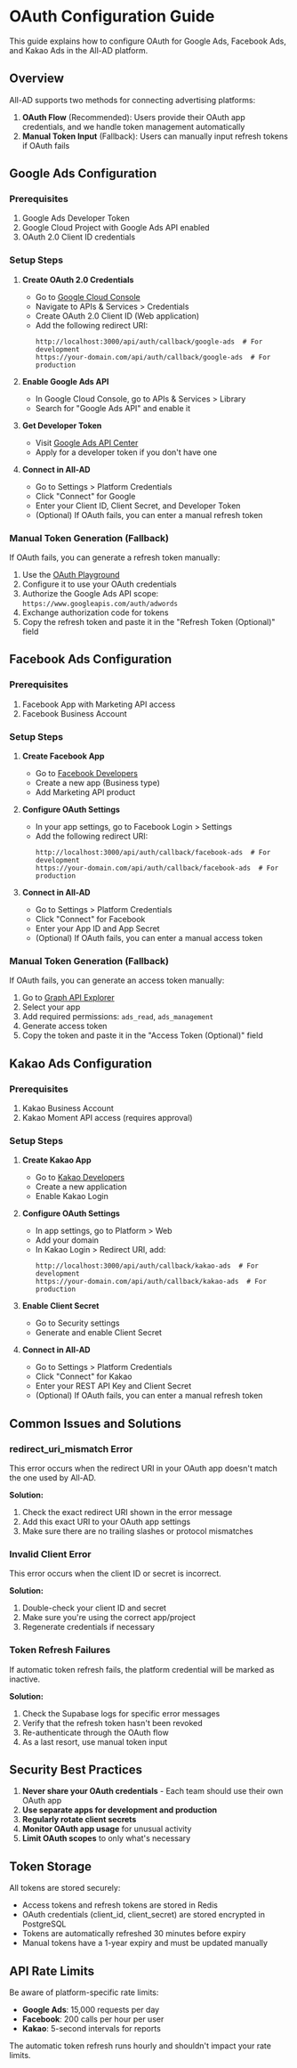 # OAuth Configuration Guide

This guide explains how to configure OAuth for Google Ads, Facebook Ads, and Kakao Ads in the All-AD platform.

## Overview

All-AD supports two methods for connecting advertising platforms:

1. **OAuth Flow** (Recommended): Users provide their OAuth app credentials, and we handle token management automatically
2. **Manual Token Input** (Fallback): Users can manually input refresh tokens if OAuth fails

## Google Ads Configuration

### Prerequisites

1. Google Ads Developer Token
2. Google Cloud Project with Google Ads API enabled
3. OAuth 2.0 Client ID credentials

### Setup Steps

1. **Create OAuth 2.0 Credentials**
   - Go to [Google Cloud Console](https://console.cloud.google.com)
   - Navigate to APIs & Services > Credentials
   - Create OAuth 2.0 Client ID (Web application)
   - Add the following redirect URI:
     ```
     http://localhost:3000/api/auth/callback/google-ads  # For development
     https://your-domain.com/api/auth/callback/google-ads  # For production
     ```

2. **Enable Google Ads API**
   - In Google Cloud Console, go to APIs & Services > Library
   - Search for "Google Ads API" and enable it

3. **Get Developer Token**
   - Visit [Google Ads API Center](https://ads.google.com/aw/apicenter)
   - Apply for a developer token if you don't have one

4. **Connect in All-AD**
   - Go to Settings > Platform Credentials
   - Click "Connect" for Google
   - Enter your Client ID, Client Secret, and Developer Token
   - (Optional) If OAuth fails, you can enter a manual refresh token

### Manual Token Generation (Fallback)

If OAuth fails, you can generate a refresh token manually:

1. Use the [OAuth Playground](https://developers.google.com/oauthplayground/)
2. Configure it to use your OAuth credentials
3. Authorize the Google Ads API scope: `https://www.googleapis.com/auth/adwords`
4. Exchange authorization code for tokens
5. Copy the refresh token and paste it in the "Refresh Token (Optional)" field

## Facebook Ads Configuration

### Prerequisites

1. Facebook App with Marketing API access
2. Facebook Business Account

### Setup Steps

1. **Create Facebook App**
   - Go to [Facebook Developers](https://developers.facebook.com)
   - Create a new app (Business type)
   - Add Marketing API product

2. **Configure OAuth Settings**
   - In your app settings, go to Facebook Login > Settings
   - Add the following redirect URI:
     ```
     http://localhost:3000/api/auth/callback/facebook-ads  # For development
     https://your-domain.com/api/auth/callback/facebook-ads  # For production
     ```

3. **Connect in All-AD**
   - Go to Settings > Platform Credentials
   - Click "Connect" for Facebook
   - Enter your App ID and App Secret
   - (Optional) If OAuth fails, you can enter a manual access token

### Manual Token Generation (Fallback)

If OAuth fails, you can generate an access token manually:

1. Go to [Graph API Explorer](https://developers.facebook.com/tools/explorer/)
2. Select your app
3. Add required permissions: `ads_read`, `ads_management`
4. Generate access token
5. Copy the token and paste it in the "Access Token (Optional)" field

## Kakao Ads Configuration

### Prerequisites

1. Kakao Business Account
2. Kakao Moment API access (requires approval)

### Setup Steps

1. **Create Kakao App**
   - Go to [Kakao Developers](https://developers.kakao.com)
   - Create a new application
   - Enable Kakao Login

2. **Configure OAuth Settings**
   - In app settings, go to Platform > Web
   - Add your domain
   - In Kakao Login > Redirect URI, add:
     ```
     http://localhost:3000/api/auth/callback/kakao-ads  # For development
     https://your-domain.com/api/auth/callback/kakao-ads  # For production
     ```

3. **Enable Client Secret**
   - Go to Security settings
   - Generate and enable Client Secret

4. **Connect in All-AD**
   - Go to Settings > Platform Credentials
   - Click "Connect" for Kakao
   - Enter your REST API Key and Client Secret
   - (Optional) If OAuth fails, you can enter a manual refresh token

## Common Issues and Solutions

### redirect_uri_mismatch Error

This error occurs when the redirect URI in your OAuth app doesn't match the one used by All-AD.

**Solution:**
1. Check the exact redirect URI shown in the error message
2. Add this exact URI to your OAuth app settings
3. Make sure there are no trailing slashes or protocol mismatches

### Invalid Client Error

This error occurs when the client ID or secret is incorrect.

**Solution:**
1. Double-check your client ID and secret
2. Make sure you're using the correct app/project
3. Regenerate credentials if necessary

### Token Refresh Failures

If automatic token refresh fails, the platform credential will be marked as inactive.

**Solution:**
1. Check the Supabase logs for specific error messages
2. Verify that the refresh token hasn't been revoked
3. Re-authenticate through the OAuth flow
4. As a last resort, use manual token input

## Security Best Practices

1. **Never share your OAuth credentials** - Each team should use their own OAuth app
2. **Use separate apps for development and production**
3. **Regularly rotate client secrets**
4. **Monitor OAuth app usage** for unusual activity
5. **Limit OAuth scopes** to only what's necessary

## Token Storage

All tokens are stored securely:
- Access tokens and refresh tokens are stored in Redis
- OAuth credentials (client_id, client_secret) are stored encrypted in PostgreSQL
- Tokens are automatically refreshed 30 minutes before expiry
- Manual tokens have a 1-year expiry and must be updated manually

## API Rate Limits

Be aware of platform-specific rate limits:
- **Google Ads**: 15,000 requests per day
- **Facebook**: 200 calls per hour per user
- **Kakao**: 5-second intervals for reports

The automatic token refresh runs hourly and shouldn't impact your rate limits.